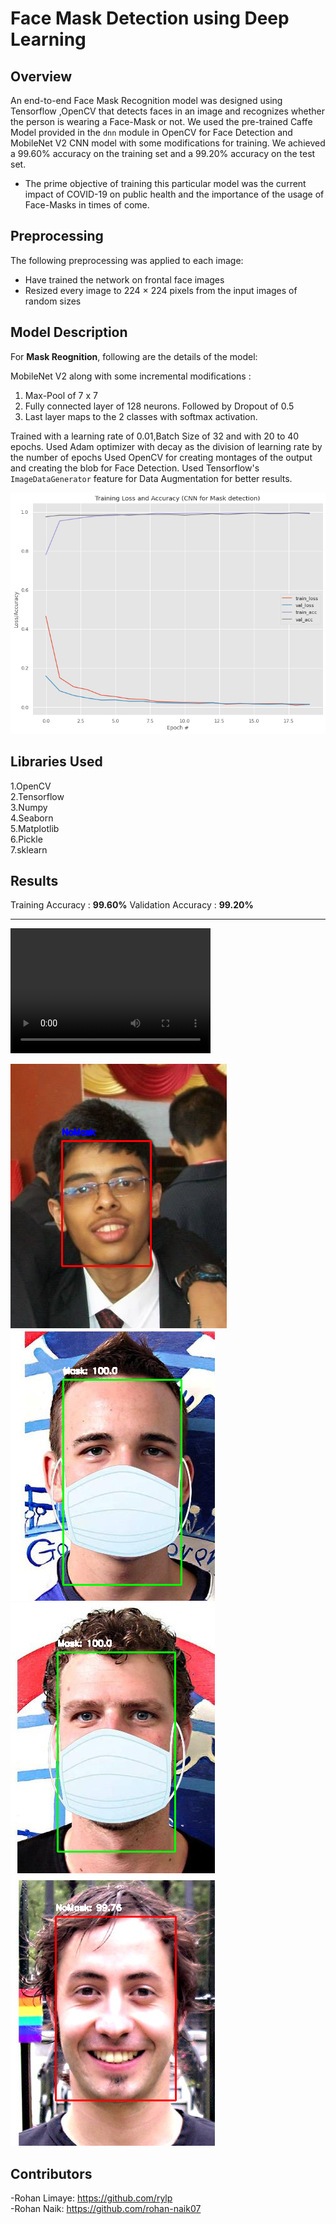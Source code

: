 # Face Mask Detection using Deep Learning

## Overview

An end-to-end Face Mask Recognition model was designed using Tensorflow ,OpenCV that detects faces in an image and recognizes whether the person is wearing a Face-Mask or not. We used the pre-trained Caffe Model provided in the `dnn` module in OpenCV for Face Detection and MobileNet V2 CNN model with some modifications for training. We achieved a 99.60% accuracy on the training set and a 99.20% accuracy on the test set. 

* The prime objective of training this particular model was the current impact of COVID-19 on public health and the importance of the usage of Face-Masks in times of come. 

## Preprocessing
The following preprocessing was applied to each image:

- Have trained the network on frontal face images
- Resized every image to 224 × 224 pixels from the input images of random sizes

## Model Description
For **Mask Reognition**, following are the details of the model: 

MobileNet V2 along with some incremental modifications : 
1. Max-Pool of 7 x 7
2. Fully connected layer of 128 neurons. Followed by Dropout of 0.5
3. Last layer maps to the 2 classes with softmax activation.
  
Trained with a learning rate of 0.01,Batch Size of 32 and with 20 to 40 epochs.
Used Adam optimizer with decay as the division of learning rate by the number of epochs
Used OpenCV for creating montages of the output and creating the blob for Face Detection.
Used Tensorflow's `ImageDataGenerator` feature for Data Augmentation for better results.

![With 20 epochs](P2.Mask_Recognition/loss_accuracy_tradeoff/val_loss3.png)

## Libraries Used
1.OpenCV</br>
2.Tensorflow</br>
3.Numpy</br>
4.Seaborn</br>
5.Matplotlib</br>
6.Pickle</br>
7.sklearn</br>

## Results

Training Accuracy : **99.60%**
Validation Accuracy : **99.20%**

---
<video src="MaskDetector.mp4" width="320" height="200" controls preload></video>

![](P2.Mask_Recognition/final_outputs/correct/outputs3.png)
![](P2.Mask_Recognition/final_outputs/correct/outputs11.png)
![](P2.Mask_Recognition/final_outputs/correct/outputs12.png)
![](P2.Mask_Recognition/final_outputs/correct/outputs5.png)

## Contributors
-Rohan Limaye: https://github.com/rylp </br>
-Rohan Naik: https://github.com/rohan-naik07 



